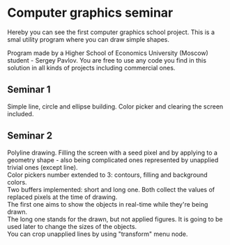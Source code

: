 # Computer graphics seminar

Hereby you can see the first computer graphics school project. This is a smal utility program where you can draw simple shapes. 

Program made by a Higher School of Economics University (Moscow) student - Sergey Pavlov. 
You are free to use any code you find in this solution in all kinds of projects including commercial ones.

## Seminar 1
Simple line, circle and ellipse building. Color picker and clearing the screen included.

## Seminar 2
Polyline drawing. Filling the screen with a seed pixel and by applying to a geometry shape - also being complicated ones represented by unapplied trivial ones (except line).  
Color pickers number extended to 3: contours, filling and background colors.  
Two buffers implemented: short and long one. Both collect the values of replaced pixels at the time of drawing.  
The first one aims to show the objects in real-time while they're being drawn.  
The long one stands for the drawn, but not applied figures. It is going to be used later to change the sizes of the objects.  
You can crop unapplied lines by using "transform" menu node.
